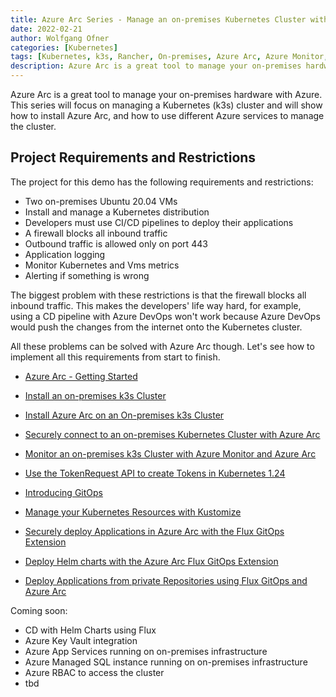 ```yaml
---
title: Azure Arc Series - Manage an on-premises Kubernetes Cluster with Azure Arc
date: 2022-02-21
author: Wolfgang Ofner
categories: [Kubernetes]
tags: [Kubernetes, k3s, Rancher, On-premises, Azure Arc, Azure Monitor, CI/CD, Flux, GitOps]
description: Azure Arc is a great tool to manage your on-premises hardware, such as an k3s cluster, with Azure.
---
```


Azure Arc is a great tool to manage your on-premises hardware with Azure. This series will focus on managing a Kubernetes (k3s) cluster and will show how to install Azure Arc, and how to use different Azure services to manage the cluster.

## Project Requirements and Restrictions

The project for this demo has the following requirements and restrictions:

- Two on-premises Ubuntu 20.04 VMs
- Install and manage a Kubernetes distribution
- Developers must use CI/CD pipelines to deploy their applications
- A firewall blocks all inbound traffic
- Outbound traffic is allowed only on port 443
- Application logging
- Monitor Kubernetes and Vms metrics
- Alerting if something is wrong

The biggest problem with these restrictions is that the firewall blocks all inbound traffic. This makes the developers' life way hard, for example, using a CD pipeline with Azure DevOps won't work because Azure DevOps would push the changes from the internet onto the Kubernetes cluster.

All these problems can be solved with Azure Arc though. Let's see how to implement all this requirements from start to finish. 

- [Azure Arc - Getting Started](azure-arc-getting-started)

- [Install an on-premises k3s Cluster](/install-on-premises-k3s-cluster)

- [Install Azure Arc on an On-premises k3s Cluster](/install-azure-arc-on-premises-k3s-cluster)

- [Securely connect to an on-premises Kubernetes Cluster with Azure Arc](/securely-connect-to-on-premises-kubernetes-with-azure-arc)

- [Monitor an on-premises k3s Cluster with Azure Monitor and Azure Arc](/monitor-on-premises-k3s-cluster-with-azure-monitor-and-azure-arc)

- [Use the TokenRequest API to create Tokens in Kubernetes 1.24](/use-the-tokenrequest-api-to-create-tokens-in-kubernetes)

- [Introducing GitOps](/introducing-gitops)

- [Manage your Kubernetes Resources with Kustomize](/manage-kubernetes-resources-with-kustomize)

- [Securely deploy Applications in Azure Arc with the Flux GitOps Extension](/securely-deploy-application-azure-arc-with-flux-gitops)

- [Deploy Helm charts with the Azure Arc Flux GitOps Extension](/helm-deploy-with-Azure-Flux-GitOps)

- [Deploy Applications from private Repositories using Flux GitOps and Azure Arc](/deploy-application-from-private-repositories-flux-gitops-azure-arc)

Coming soon:

- CD with Helm Charts using Flux
- Azure Key Vault integration
- Azure App Services running on on-premises infrastructure
- Azure Managed SQL instance running on on-premises infrastructure
- Azure RBAC to access the cluster
- tbd
